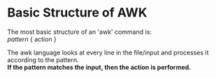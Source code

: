 # Basic Structure of AWK

The most basic structure of an 'awk' command is:  
  *pattern* { action }

The awk language looks at every line in the file/input and processes it according to the pattern.  
**If the pattern matches the input, then the action is performed.**  



